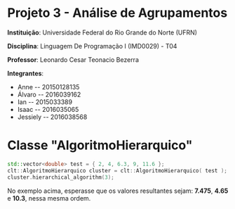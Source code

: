 # Projeto 3 - Análise de Agrupamentos

**Instituição**: Universidade Federal do Rio Grande do Norte (UFRN)

**Disciplina**:  Linguagem De Programação I (IMD0029) - T04

**Professor**:  Leonardo Cesar Teonacio Bezerra

**Integrantes**:
* Anne -- 20150128135 
* Álvaro -- 2016039162 
* Ian -- 2015033389 
* Isaac -- 2016035065 
* Jessiely -- 2016038568 

# Classe "AlgoritmoHierarquico"

```cpp
std::vector<double> test = { 2, 4, 6.3, 9, 11.6 };
clt::AlgoritmoHierarquico cluster = clt::AlgoritmoHierarquico( test );
cluster.hierarchical_algorithm(3);
```

No exemplo acima, esperasse que os valores resultantes sejam: **7.475**, **4.65** e **10.3**, nessa mesma ordem.